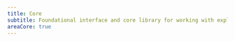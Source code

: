 ```yaml
---
title: Core
subtitle: Foundational interface and core library for working with explorable graphs
areaCore: true
---
```

